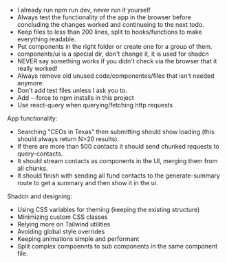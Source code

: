 - I already run npm run dev, never run it yourself
- Always test the functionality of the app in the browser before concluding the changes worked and continueing to the next todo.
- Keep files to less than 200 lines, split to hooks/functions to make everything readable.
- Put components in the right folder or create one for a group of them.
- components/ui is a special dir, don't change it, it is used for shadcn
- NEVER say something works if you didn't check via the browser that it really worked!
- Always remove old unused code/componentes/files that isn't needed anymore.
- Don't add test files unless I ask you to.
- Add --force to npm installs in this project
- Use react-query when querying/fetching http requests

App functionality:
- Searching "CEOs in Texas" then submitting should show loading (this should always return N>20 results).
- If there are more than 500 contacts it should send chunked requests to query-contacts.
- It should stream contacts as components in the UI, merging them from all chunks.
- It should finish with sending all fund contacts to the generate-summary route to get a summary and then show it in the ui.


Shadcn and designing:
  - Using CSS variables for theming (keeping the existing structure)
  - Minimizing custom CSS classes
  - Relying more on Tailwind utilities
  - Avoiding global style overrides
  - Keeping animations simple and performant
  - Split complex compoennts to sub components in the same component file.